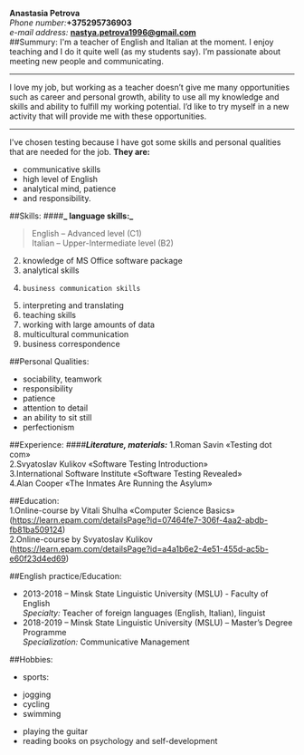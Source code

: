 <!-- Curriculum Vitae -->  
**Anastasia Petrova**    
_Phone number:_**+375295736903**    
_e-mail address:_ **nastya.petrova1996@gmail.com**    
##Summury:
I'm a teacher of English and Italian at the moment. I enjoy teaching and I do it quite well (as my students say). I’m passionate about meeting new people and communicating.
***
I love my job, but working as a teacher doesn’t give me many opportunities such as career and personal growth, ability to use all my knowledge and skills and ability to fulfill my working potential. I’d like to try myself in a new activity that will provide me with these opportunities.
***   
I've chosen testing because I have got some skills and personal qualities that are needed for the job. **They are:**  
* communicative skills   
* high level of English  
* analytical mind, patience  
* and responsibility.  

##Skills:
####**_ language skills:_**
> English – Advanced level (C1)  
> Italian – Upper-Intermediate level (B2)  

2.	knowledge of MS Office software package 
3.	analytical skills
4.     business communication skills
5.	interpreting and translating 
6.	teaching skills
7.	working with large amounts of data
8.	multicultural communication
9.	business correspondence 

##Personal Qualities:
*	sociability, teamwork
*	responsibility 
*	patience
*	attention to detail
*	an ability to sit still 
*	perfectionism 

##Experience:
####**_Literature, materials:_**
1.Roman Savin «Testing dot com»  
2.Svyatoslav Kulikov «Software Testing Introduction»   
3.International Software Institute «Software Testing Revealed»  
4.Alan Cooper «The Inmates Are Running the Asylum»  

##Education:    
1.Online-course by Vitali Shulha «Computer Science Basics»  (https://learn.epam.com/detailsPage?id=07464fe7-306f-4aa2-abdb-fb81ba509124)  
2.Online-course by Svyatoslav Kulikov  (https://learn.epam.com/detailsPage?id=a4a1b6e2-4e51-455d-ac5b-e60f23d4ed69)  

##English practice/Education:  
- 2013-2018 – Minsk State Linguistic University (MSLU) - Faculty of English  
_Specialty:_ Teacher of foreign languages (English, Italian), linguist   
- 2018-2019 – Minsk State Linguistic University (MSLU) – Master’s Degree Programme   
_Specialization:_ Communicative Management  
 
##Hobbies:  
* sports:  
 + jogging  
 + cycling  
 + swimming
* playing the guitar 
* reading books on psychology and self-development 
